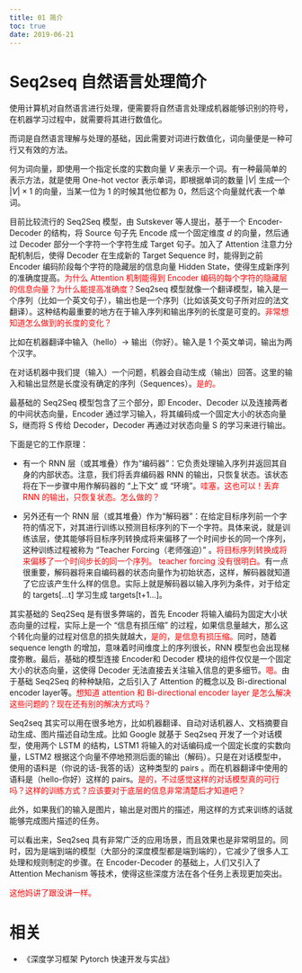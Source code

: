 ```yaml
---
title: 01 简介
toc: true
date: 2019-06-21
---
```

# Seq2seq 自然语言处理简介

使用计算机对自然语言进行处理，便需要将自然语言处理成机器能够识别的符号，在机器学习过程中，就需要将其进行数值化。

而词是自然语言理解与处理的基础，因此需要对词进行数值化，词向量便是一种可行又有效的方法。

何为词向量，即使用一个指定长度的实数向量 $V$ 来表示一个词。有一种最简单的表示方法，就是使用 One-hot vector 表示单词，即根据单词的数量 $|V|$ 生成一个 $|V|×1$ 的向量，当某一位为 $1$ 的时候其他位都为 $0$，然后这个向量就代表一个单词。

目前比较流行的 Seq2Seq 模型，由 Sutskever 等人提出，基于一个 Encoder-Decoder 的结构，将 Source 句子先 Encode 成一个固定维度 $d$ 的向量，然后通过 Decoder 部分一个字符一个字符生成 Target 句子。加入了 Attention 注意力分配机制后，使得 Decoder 在生成新的 Target Sequence 时，能得到之前 Encoder 编码阶段每个字符的隐藏层的信息向量 Hidden State，使得生成新序列的准确度提高。<span style="color:red;">为什么 Attention 机制能得到 Encoder 编码的每个字符的隐藏层的信息向量？为什么能提高准确度？</span>Seq2seq 模型就像一个翻译模型，输入是一个序列（比如一个英文句子），输出也是一个序列（比如该英文句子所对应的法文翻译）。这种结构最重要的地方在于输入序列和输出序列的长度是可变的。<span style="color:red;">非常想知道怎么做到的长度的变化？</span>

比如在机器翻译中输入（hello）-> 输出（你好）。输入是 1 个英文单词，输出为两个汉字。

在对话机器中我们提（输入）一个问题，机器会自动生成（输出）回答。这里的输入和输出显然是长度没有确定的序列（Sequences）。<span style="color:red;">是的。</span>

最基础的 Seq2Seq 模型包含了三个部分，即 Encoder、Decoder 以及连接两者的中间状态向量，Encoder 通过学习输入，将其编码成一个固定大小的状态向量 S，继而将 S 传给 Decoder，Decoder 再通过对状态向量 S 的学习来进行输出。

下面是它的工作原理：

- 有一个 RNN 层（或其堆叠）作为“编码器”：它负责处理输入序列并返回其自身的内部状态。注意，我们将丢弃编码器 RNN 的输出，只恢复状态。该状态将在下一步骤中用作解码器的 “上下文” 或 “环境”。<span style="color:red;">哇塞，这也可以！丢弃 RNN 的输出，只恢复状态。怎么做的？</span>

- 另外还有一个 RNN 层（或其堆叠）作为“解码器”：在给定目标序列前一个字符的情况下，对其进行训练以预测目标序列的下一个字符。具体来说，就是训练该层，使其能够将目标序列转换成将来偏移了一个时间步长的同一个序列，这种训练过程被称为 “Teacher Forcing（老师强迫）” 。<span style="color:red;">将目标序列转换成将来偏移了一个时间步长的同一个序列。 teacher forcing 没有很明白。</span>有一点很重要，解码器将来自编码器的状态向量作为初始状态，这样，解码器就知道了它应该产生什么样的信息。实际上就是解码器以输入序列为条件，对于给定的 targets[...t] 学习生成 targets[t+1...]。


其实基础的 Seq2Seq 是有很多弊端的，首先 Encoder 将输入编码为固定大小状态向量的过程，实际上是一个 “信息有损压缩” 的过程，如果信息量越大，那么这个转化向量的过程对信息的损失就越大，<span style="color:red;">是的，是信息有损压缩。</span>同时，随着 sequence length 的增加，意味着时间维度上的序列很长，RNN 模型也会出现梯度弥散。最后，基础的模型连接 Encoder和 Decoder 模块的组件仅仅是一个固定大小的状态向量，这使得 Decoder 无法直接去关注输入信息的更多细节。<span style="color:red;">嗯。</span>由于基础 Seq2Seq 的种种缺陷，之后引入了 Attention 的概念以及 Bi-directional encoder layer等。<span style="color:red;">想知道 attention 和 Bi-directional encoder layer 是怎么解决这些问题的？现在还有别的解决方式吗？</span>

Seq2seq 其实可以用在很多地方，比如机器翻译、自动对话机器人、文档摘要自动生成、图片描述自动生成。比如 Google 就基于 Seq2seq 开发了一个对话模型，使用两个 LSTM 的结构，LSTM1 将输入的对话编码成一个固定长度的实数向量，LSTM2 根据这个向量不停地预测后面的输出（解码）。只是在对话模型中，使用的语料是（你说的话-我答的话）这种类型的 pairs 。而在机器翻译中使用的语料是（hello-你好）这样的 pairs。<span style="color:red;">是的，不过感觉这样的对话模型真的可行吗？这样的训练方式？应该要对于底层的信息非常清楚后才知道吧？</span>

此外，如果我们的输入是图片，输出是对图片的描述，用这样的方式来训练的话就能够完成图片描述的任务。

可以看出来，Seq2seq 具有非常广泛的应用场景，而且效果也是非常明显的。同时，因为是端到端的模型（大部分的深度模型都是端到端的），它减少了很多人工处理和规则制定的步骤。在 Encoder-Decoder 的基础上，人们又引入了 Attention Mechanism 等技术，使得这些深度方法在各个任务上表现更加突出。

<span style="color:red;">这他妈讲了跟没讲一样。</span>




# 相关

- 《深度学习框架 Pytorch 快速开发与实战》
